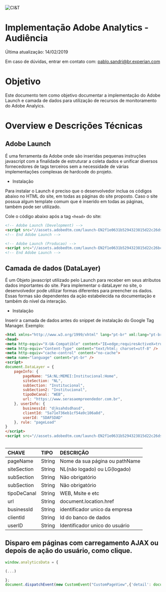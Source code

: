 ![CI&T](https://pablosandri.github.io/sandbox/empreendedor.jpg)

# Implementação Adobe Analytics - Audiência 

Última atualização: 14/02/2019

Em caso de dúvidas, entrar em contato com: [pablo.sandri@br.experian.com](mailto:pablo.sandri@br.experian.com)

# Objetivo

Este documento tem como objetivo documentar a implementação do Adobe Launch e camada de dados para utilização de recursos de monitoramento do Adobe Analyics.

# Overview e Descrições Técnicas

## Adobe Launch

É uma ferramenta da Adobe onde são inseridas pequenas instruções javascript com a finalidade de estruturar a coleta dados e unificar diversos fornecedores de tags terceiros sem a necessidade de várias implementações complexas de hardcode do projeto. 

- Instalação

Para instalar o  Launch é preciso que o desenvolvedor inclua os códigos abaixo no HTML do site, em todas as páginas do site proposto. Caso o site possua algum template comum que é inserido em todas as páginas, também pode ser utilizado.

Cole o código abaixo após a tag `<head>` do site:

```html
<!-- Adobe Launch (Development) -->
<script src="//assets.adobedtm.com/launch-EN2f1e0631b5294323815d22c26dsabc35f50-development.min.js" async></script>
<!-- End Adobe Launch -->

<!-- Adobe Launch (Producao) -->
<script src="//assets.adobedtm.com/launch-EN2f1e0631b5294323815d22c26bc35sdf50.min.js" async></script>
<!-- End Adobe Launch -->

```


## Camada de dados (DataLayer)

É um Objeto javascript utilizado pelo Launch para receber em seus atributos dados importantes do site.
Para implementar o dataLayer no site, o desenvolvedor pode utilizar formas diferentes para preencher os dados. Essas formas são dependentes da ação estabelecida na documentação e também do nível da interação. 

- Instalação

Inserir a camada de dados antes do snippet de instalação do Google Tag Manager. Exemplo:

			
```html
<html xmlns="http://www.w3.org/1999/xhtml" lang="pt-br" xml:lang="pt-br" class="no-js">
<head>
<meta http-equiv="X-UA-Compatible" content="IE=edge;requiresActiveX=true">
<meta http-equiv="Content-Type" content="text/html; charset=utf-8" />
<meta http-equiv="cache-control" content="no-cache">
<meta name="language" content="pt-br" />
<script>
document.DataLayer = {
	pageInfo: {
		pageName: "SA:NL:MEMEI:Institucional:Home",
		siteSection: "NL",
		subSection: "Institucional",
		subSection2: "Institucional",
		tipoDeCanal: "WEB",
		url: "https://www.serasaempreendedor.com.br",
	}, userInfo: {
		businessId: "djksahdsdhasd",
		clientId: "5a71e736eb1cf54a9c106a8d",
		userId: "SDAFSDAD"
	}, rule: "pageLoad"
}
</script>
<script src="//assets.adobedtm.com/launch-EN2f1e0631b5294323815d22c26dsabc35f50-development.min.js" async></script>
	
```

| CHAVE    | TIPO  | DESCRIÇÃO |
| :------- | :---- | :--- |
| pageName | String | Nome da sua página ou pathName |
| siteSection |String | NL(não logado) ou LG(logado) |
| subSection |String | Não obrigatório |
| subSection |String | Não obrigatório |
| tipoDeCanal |String | WEB, Msite e etc |
| url |String | document.location.href |
| businessId |String | identificador unico da empresa |
| clientId |String | Id do banco de dados |
| userID |String | Identificador unico do usuário |


## Disparo em páginas com carregamento AJAX ou depois de ação do usuário, como clique.

```javascript
window.analyticsData = {

(...)

};
document.dispatchEvent(new CustomEvent("CustomPageView",{'detail': document.DataLayer}));
```
